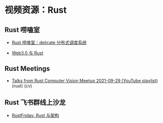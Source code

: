 # 视频资源：Rust

## Rust 唠嗑室

- [Rust 唠嗑室：delicate 分布式调度系统][c1]
- [Web3.0 与 Rust][c2]

  [c1]: https://www.bilibili.com/video/BV1av411A7RC
  [c2]: https://www.bilibili.com/video/BV1W341127BR

## Rust Meetings

- [Talks from Rust Computer Vision Meetup 2021-09-29 (YouTube playlist)][m1] (rust) (cv)

  [m1]: https://www.youtube.com/watch?v=k023OIxlzpA&list=PL85XCvVPmGQgWcpd230SUixObnBoL9cif

## Rust 飞书群线上沙龙

- [RustFriday: Rust 与架构][s1]

  [s1]: https://www.bilibili.com/video/BV1m3411i7vk
